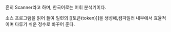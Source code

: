 
흔히 Scanner라고 하며, 한국어로는 어휘 분석기이다. 

소스 프로그램을 읽어 들여 일련의 [[토큰(token)]]을 생성해,컴파일러 내부에서 효율적이며 다루기 쉬운 정수로 바꾸어 준다. 